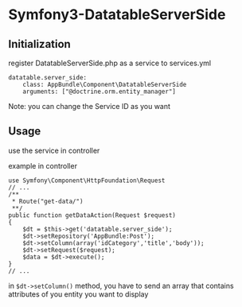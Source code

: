# Symfony3-DatatableServerSide

## Initialization
register DatatableServerSide.php as a service to services.yml

```
datatable.server_side:
    class: AppBundle\Component\DatatableServerSide
    arguments: ["@doctrine.orm.entity_manager"]
```
Note: you can change the Service ID as you want

## Usage
use the service in controller

example in controller
```
use Symfony\Component\HttpFoundation\Request
// ...
/**
 * Route("get-data/")
 **/
public function getDataAction(Request $request)
{
    $dt = $this->get('datatable.server_side');
    $dt->setRepository('AppBundle:Post');
    $dt->setColumn(array('idCategory','title','body'));
    $dt->setRequest($request);
    $data = $dt->execute();
}
// ...
```

in ```$dt->setColumn()``` method, you have to send an array that contains attributes of you entity you want to display
